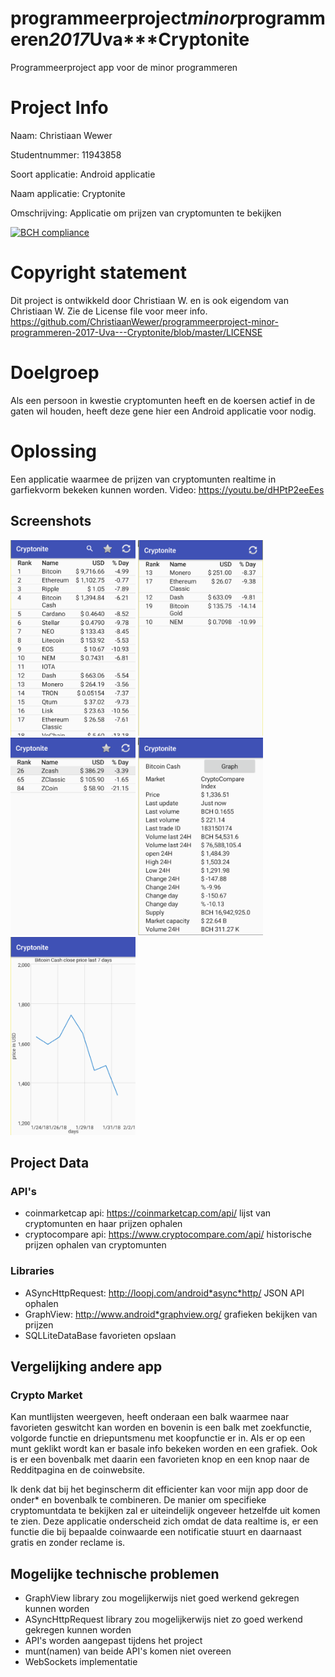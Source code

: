 # programmeerproject*minor*programmeren*2017*Uva***Cryptonite
Programmeerproject app voor de minor programmeren

# Project Info
Naam: Christiaan Wewer

Studentnummer: 11943858

Soort applicatie: Android applicatie

Naam applicatie: Cryptonite

Omschrijving: Applicatie om  prijzen van cryptomunten te bekijken

[![BCH compliance](https://bettercodehub.com/edge/badge/ChristiaanWewer/programmeerproject-minor-programmeren-2017-Uva---Cryptonite?branch=master)](https://bettercodehub.com/)

# Copyright statement
Dit project is ontwikkeld door Christiaan W. en is ook eigendom van Christiaan W. Zie de License file voor meer info.
https://github.com/ChristiaanWewer/programmeerproject-minor-programmeren-2017-Uva---Cryptonite/blob/master/LICENSE

# Doelgroep
Als een persoon in kwestie cryptomunten heeft en de koersen actief in de gaten wil houden, heeft deze gene hier een Android applicatie voor nodig.

# Oplossing
Een applicatie waarmee de prijzen van cryptomunten realtime in garfiekvorm bekeken kunnen worden.
Video: https://youtu.be/dHPtP2eeEes

## Screenshots
<img src="https://github.com/ChristiaanWewer/programmeerproject-minor-programmeren-2017-Uva---Cryptonite/blob/master/doc/Overview.png" alt="Screenshot Cryptonite main/search" width="200px">
<img src="https://github.com/ChristiaanWewer/programmeerproject-minor-programmeren-2017-Uva---Cryptonite/blob/master/doc/Favorites.png" alt="Screenshot Cryptonite favorite" width="200px">
<img src="https://github.com/ChristiaanWewer/programmeerproject-minor-programmeren-2017-Uva---Cryptonite/blob/master/doc/Searchresults.png" alt="Screenshot Cryptonite main/search" width="200px">
<img src="https://github.com/ChristiaanWewer/programmeerproject-minor-programmeren-2017-Uva---Cryptonite/blob/master/doc/SpecificInfo.png" alt="Screenshot Cryptonite specific info" width="200px">
<img src="https://github.com/ChristiaanWewer/programmeerproject-minor-programmeren-2017-Uva---Cryptonite/blob/master/doc/Graph.png" alt="Screenshot Cryptonite graph info" width="200px">


## Project Data
### API's
* coinmarketcap api: https://coinmarketcap.com/api/
  lijst van cryptomunten en haar prijzen ophalen
* cryptocompare api: https://www.cryptocompare.com/api/
  historische prijzen ophalen van cryptomunten

### Libraries
* ASyncHttpRequest: http://loopj.com/android*async*http/
  JSON API ophalen
* GraphView: http://www.android*graphview.org/
  grafieken bekijken van prijzen
* SQLLiteDataBase
 favorieten opslaan
  
## Vergelijking andere app
### Crypto Market
Kan muntlijsten weergeven, heeft onderaan een balk waarmee naar favorieten geswitcht kan worden en bovenin is een balk met zoekfunctie, volgorde functie en driepuntsmenu met koopfunctie er in.
Als er op een munt geklikt wordt kan er basale info bekeken worden en een grafiek. Ook is er een bovenbalk met daarin een favorieten knop en een knop naar de Redditpagina en de coinwebsite.

Ik denk dat bij het beginscherm dit efficienter kan voor mijn app door de onder* en bovenbalk te combineren. De manier om specifieke cryptomuntdata te bekijken zal er uiteindelijk ongeveer hetzelfde uit komen te zien. Deze applicatie onderscheid zich omdat de data realtime is, er een functie die bij bepaalde coinwaarde een notificatie stuurt en daarnaast gratis en zonder reclame is.
  
## Mogelijke technische problemen
* GraphView library zou mogelijkerwijs niet goed werkend gekregen kunnen worden
* ASyncHttpRequest library zou mogelijkerwijs niet zo goed werkend gekregen kunnen worden
* API's worden aangepast tijdens het project
* munt(namen) van beide API's komen niet overeen
* WebSockets implementatie


  
 
  
